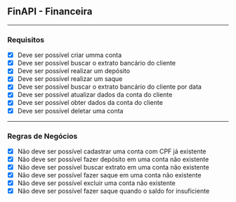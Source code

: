 ## FinAPI - Financeira

---
### Requisitos

- [X] Deve ser possível criar umma conta
- [X] Deve ser possível buscar o extrato bancário do cliente
- [X] Deve ser possível realizar um depósito
- [X] Deve ser possível realizar um saque
- [X] Deve ser possível buscar o extrato bancário do cliente por data
- [X] Deve ser possível atualizar dados da conta do cliente
- [X] Deve ser possível obter dados da conta do cliente
- [X] Deve ser possível deletar uma conta

---
### Regras de Negócios

- [X] Não deve ser possível cadastrar uma conta com CPF já existente
- [X] Não deve ser possível fazer depósito em uma conta não existente
- [X] Não deve ser possível buscar extrato em uma conta não existente
- [X] Não deve ser possível fazer saque em uma conta não existente
- [X] Não deve ser possível excluir uma conta não existente
- [X] Não deve ser possível fazer saque quando o saldo for insuficiente